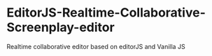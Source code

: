 # EditorJS-Realtime-Collaborative-Screenplay-editor
Realtime collaborative editor based on editorJS and Vanilla JS
